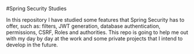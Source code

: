 #Spring Security Studies

In this repository I have studied some features that Spring Security has to offer, such as: filters, JWT generation, 
database authentication, permissions, CSRF, Roles and authorities. This repo is going to help me out with my 
day by day at the work and some private projects that I intend to develop in the future.